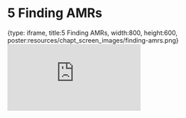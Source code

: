 # 5 Finding AMRs
 
{type: iframe, title:5 Finding AMRs, width:800, height:600, poster:resources/chapt_screen_images/finding-amrs.png}
![](https://vgaysin1.github.io/CURE-MicrobialMysteries-test/finding-amrs.html)
 

 
